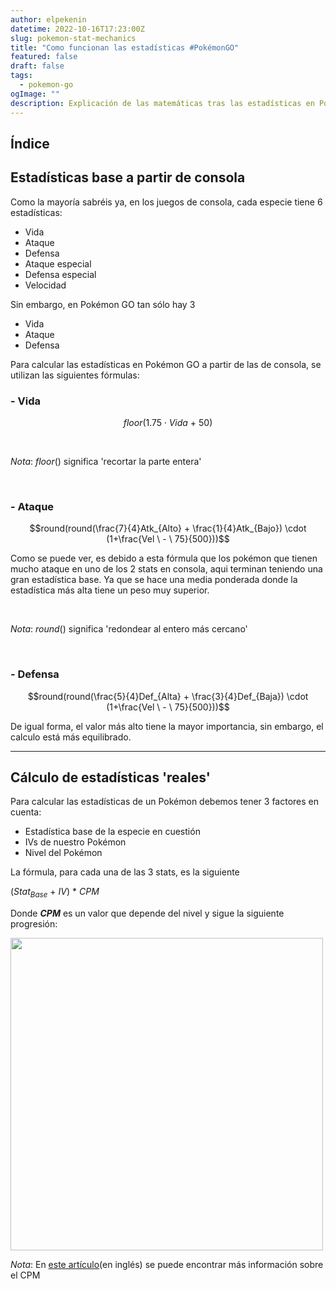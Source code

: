 ```yaml
---
author: elpekenin
datetime: 2022-10-16T17:23:00Z
slug: pokemon-stat-mechanics
title: "Como funcionan las estadísticas #PokémonGO"
featured: false
draft: false
tags:
  - pokemon-go
ogImage: ""
description: Explicación de las matemáticas tras las estadísticas en Pokémon GO
---
```


## Índice

## Estadísticas base a partir de consola
Como la mayoría sabréis ya, en los juegos de consola, cada especie tiene 6 estadísticas:
 - Vida
 - Ataque
 - Defensa
 - Ataque especial
 - Defensa especial
 - Velocidad

Sin embargo, en Pokémon GO tan sólo hay 3
 - Vida
 - Ataque
 - Defensa

Para calcular las estadísticas en Pokémon GO a partir de las de consola, se utilizan las siguientes fórmulas:
### - Vida

$$floor(1.75 \cdot Vida \ + \ 50)$$

<br />

*Nota*: $floor()$ significa 'recortar la parte entera'

<br />

### - Ataque

$$round(round(\frac{7}{4}Atk_{Alto} + \frac{1}{4}Atk_{Bajo}) \cdot (1+\frac{Vel \ - \ 75}{500}))$$

Como se puede ver, es debido a esta fórmula que los pokémon que tienen mucho ataque en uno de los 2 stats en consola, aqui terminan teniendo una gran estadística base. Ya que se hace una media ponderada donde la estadística más alta tiene un peso muy superior.

<br />

*Nota*: $round()$ significa 'redondear al entero más cercano'

<br />

###  - Defensa

$$round(round(\frac{5}{4}Def_{Alta} + \frac{3}{4}Def_{Baja}) \cdot (1+\frac{Vel \ - \ 75}{500}))$$

De igual forma, el valor más alto tiene la mayor importancia, sin embargo, el calculo está más equilibrado.

<hr />

## Cálculo de estadísticas 'reales'
Para calcular las estadísticas de un Pokémon debemos tener 3 factores en cuenta:
- Estadística base de la especie en cuestión
- IVs de nuestro Pokémon
- Nivel del Pokémon

La fórmula, para cada una de las 3 stats, es la siguiente

$(Stat_{Base} \ + \ IV) \ * \ CPM$

Donde ***CPM*** es un valor que depende del nivel y sigue la siguiente progresión:

<img style="border: none;" height="500px" src="/content-images/pokemon/CPM.png" />

<br />

*Nota*: En [este artículo](https://gamepress.gg/pokemongo/cp-multiplier)(en inglés) se puede encontrar más información sobre el CPM
